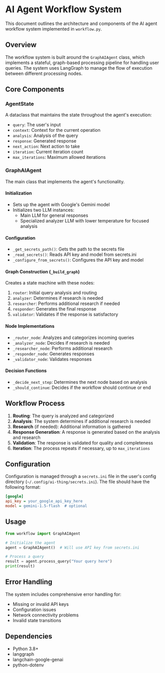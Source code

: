 # AI Agent Workflow System

This document outlines the architecture and components of the AI agent workflow system implemented in `workflow.py`.

## Overview

The workflow system is built around the `GraphAIAgent` class, which implements a stateful, graph-based processing pipeline for handling user queries. The system uses LangGraph to manage the flow of execution between different processing nodes.

## Core Components

### AgentState

A dataclass that maintains the state throughout the agent's execution:
- `query`: The user's input
- `context`: Context for the current operation
- `analysis`: Analysis of the query
- `response`: Generated response
- `next_action`: Next action to take
- `iteration`: Current iteration count
- `max_iterations`: Maximum allowed iterations

### GraphAIAgent

The main class that implements the agent's functionality.

#### Initialization
- Sets up the agent with Google's Gemini model
- Initializes two LLM instances:
  - Main LLM for general responses
  - Specialized analyzer LLM with lower temperature for focused analysis

#### Configuration
- `_get_secrets_path()`: Gets the path to the secrets file
- `_read_secrets()`: Reads API key and model from secrets.ini
- `_configure_from_secrets()`: Configures the API key and model

#### Graph Construction (`_build_graph`)

Creates a state machine with these nodes:
1. `router`: Initial query analysis and routing
2. `analyzer`: Determines if research is needed
3. `researcher`: Performs additional research if needed
4. `responder`: Generates the final response
5. `validator`: Validates if the response is satisfactory

#### Node Implementations
- `_router_node`: Analyzes and categorizes incoming queries
- `_analyzer_node`: Decides if research is needed
- `_researcher_node`: Performs additional research
- `_responder_node`: Generates responses
- `_validator_node`: Validates responses

#### Decision Functions
- `_decide_next_step`: Determines the next node based on analysis
- `_should_continue`: Decides if the workflow should continue or end

## Workflow Process

1. **Routing**: The query is analyzed and categorized
2. **Analysis**: The system determines if additional research is needed
3. **Research** (if needed): Additional information is gathered
4. **Response Generation**: A response is generated based on the analysis and research
5. **Validation**: The response is validated for quality and completeness
6. **Iteration**: The process repeats if necessary, up to `max_iterations`

## Configuration

Configuration is managed through a `secrets.ini` file in the user's config directory (`~/.config/ai-thing/secrets.ini`). The file should have the following format:

```ini
[google]
api_key = your_google_api_key_here
model = gemini-1.5-flash  # optional
```

## Usage

```python
from workflow import GraphAIAgent

# Initialize the agent
agent = GraphAIAgent()  # Will use API key from secrets.ini

# Process a query
result = agent.process_query("Your query here")
print(result)
```

## Error Handling

The system includes comprehensive error handling for:
- Missing or invalid API keys
- Configuration issues
- Network connectivity problems
- Invalid state transitions

## Dependencies

- Python 3.8+
- langgraph
- langchain-google-genai
- python-dotenv
